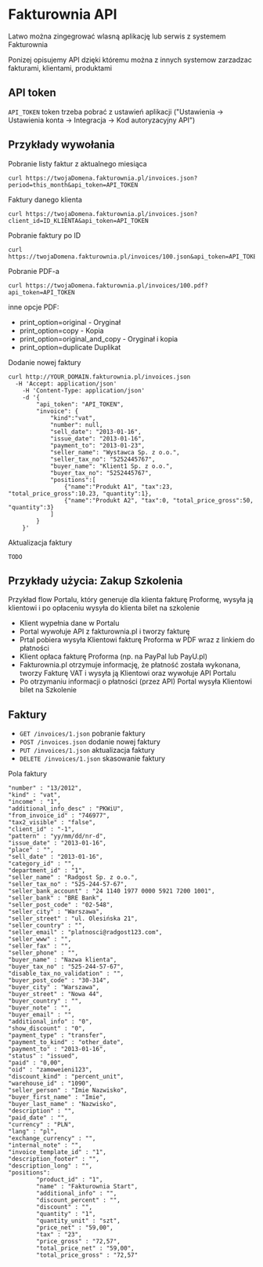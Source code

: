 Fakturownia API
===============

Latwo można zingegrować wlasną aplikację lub serwis z systemem Fakturownia


Ponizej opisujemy API dzięki któremu można z innych systemow zarzadzac fakturami, klientami, produktami


API token
---------

`API_TOKEN` token trzeba pobrać z ustawień aplikacji ("Ustawienia -> Ustawienia konta -> Integracja -> Kod autoryzacyjny API")

Przykłady wywołania
----------------

Pobranie listy faktur z aktualnego miesiąca

```shell
curl https://twojaDomena.fakturownia.pl/invoices.json?period=this_month&api_token=API_TOKEN
```

Faktury danego klienta

```shell
curl https://twojaDomena.fakturownia.pl/invoices.json?client_id=ID_KLIENTA&api_token=API_TOKEN
```

Pobranie faktury po ID


```shell
curl https://twojaDomena.fakturownia.pl/invoices/100.json&api_token=API_TOKEN
```

Pobranie PDF-a


```shell
curl https://twojaDomena.fakturownia.pl/invoices/100.pdf?api_token=API_TOKEN
```

inne opcje PDF:
* print_option=original - Oryginał
* print_option=copy - Kopia
* print_option=original_and_copy - Oryginał i kopia
* print_option=duplicate Duplikat


Dodanie nowej faktury

```shell
curl http://YOUR_DOMAIN.fakturownia.pl/invoices.json 
  -H 'Accept: application/json'  
	-H 'Content-Type: application/json'  
	-d '{
	  	"api_token": "API_TOKEN",
	  	"invoice": {
			"kind":"vat", 
			"number": null, 
			"sell_date": "2013-01-16", 
			"issue_date": "2013-01-16", 
			"payment_to": "2013-01-23",
			"seller_name": "Wystawca Sp. z o.o.", 
			"seller_tax_no": "5252445767", 
			"buyer_name": "Klient1 Sp. z o.o.",
			"buyer_tax_no": "5252445767",
			"positions":[
				{"name":"Produkt A1", "tax":23, "total_price_gross":10.23, "quantity":1},
				{"name":"Produkt A2", "tax":0, "total_price_gross":50, "quantity":3}
			]		
		}
	}'
```

Aktualizacja faktury

```shell
TODO
```

Przykłady użycia: Zakup Szkolenia
----------------

Przykład flow Portalu, który generuje dla klienta fakturę Proformę, wysyła ją klientowi i po opłaceniu wysyła do klienta bilet na szkolenie

* Klient wypełnia dane w Portalu
* Portal wywołuje API z fakturownia.pl i tworzy fakturę
* Prtal pobiera wysyła Klientowi fakturę Proforma w PDF wraz z linkiem do płatności
* Klient opłaca fakturę Proforma (np. na PayPal lub PayU.pl)
* Fakturownia.pl otrzymuje informację, że płatność została wykonana, tworzy Fakturę VAT i wysyła ją Klientowi oraz wywołuje API Portalu
* Po otrzymaniu informacji o płatności (przez API) Portal wysyła Klientowi bilet na Szkolenie


Faktury
-------


* `GET /invoices/1.json` pobranie faktury
* `POST /invoices.json` dodanie nowej faktury
* `PUT /invoices/1.json` aktualizacja faktury
* `DELETE /invoices/1.json` skasowanie faktury
 
Pola faktury

```shell
"number" : "13/2012", 
"kind" : "vat", 
"income" : "1", 
"additional_info_desc" : "PKWiU", 
"from_invoice_id" : "746977", 
"tax2_visible" : "false", 
"client_id" : "-1", 
"pattern" : "yy/mm/dd/nr-d", 
"issue_date" : "2013-01-16", 
"place" : "", 
"sell_date" : "2013-01-16", 
"category_id" : "", 
"department_id" : "1", 
"seller_name" : "Radgost Sp. z o.o.", 
"seller_tax_no" : "525-244-57-67", 
"seller_bank_account" : "24 1140 1977 0000 5921 7200 1001", 
"seller_bank" : "BRE Bank", 
"seller_post_code" : "02-548", 
"seller_city" : "Warszawa", 
"seller_street" : "ul. Olesińska 21", 
"seller_country" : "", 
"seller_email" : "platnosci@radgost123.com", 
"seller_www" : "", 
"seller_fax" : "", 
"seller_phone" : "", 
"buyer_name" : "Nazwa klienta", 
"buyer_tax_no" : "525-244-57-67", 
"disable_tax_no_validation" : "", 
"buyer_post_code" : "30-314", 
"buyer_city" : "Warszawa", 
"buyer_street" : "Nowa 44", 
"buyer_country" : "", 
"buyer_note" : "", 
"buyer_email" : "", 
"additional_info" : "0", 
"show_discount" : "0", 
"payment_type" : "transfer", 
"payment_to_kind" : "other_date", 
"payment_to" : "2013-01-16", 
"status" : "issued", 
"paid" : "0,00", 
"oid" : "zamoweieni123", 
"discount_kind" : "percent_unit", 
"warehouse_id" : "1090", 
"seller_person" : "Imie Nazwisko", 
"buyer_first_name" : "Imie", 
"buyer_last_name" : "Nazwisko", 
"description" : "", 
"paid_date" : "", 
"currency" : "PLN", 
"lang" : "pl", 
"exchange_currency" : "", 
"internal_note" : "", 
"invoice_template_id" : "1", 
"description_footer" : "", 
"description_long" : "", 
"positions":
   		"product_id" : "1", 
   		"name" : "Fakturownia Start", 
   		"additional_info" : "", 
   		"discount_percent" : "", 
   		"discount" : "", 
   		"quantity" : "1", 
   		"quantity_unit" : "szt", 
   		"price_net" : "59,00", 
   		"tax" : "23", 
   		"price_gross" : "72,57", 
   		"total_price_net" : "59,00", 
   		"total_price_gross" : "72,57"
```








